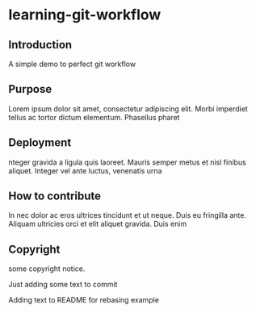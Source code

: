 # learning-git-workflow

## Introduction

A simple demo to perfect git workflow

## Purpose

Lorem ipsum dolor sit amet, consectetur adipiscing elit. Morbi imperdiet tellus ac tortor dictum elementum. Phasellus pharet

## Deployment

nteger gravida a ligula quis laoreet. Mauris semper metus et nisl finibus aliquet. Integer vel ante luctus, venenatis urna 

## How to contribute

In nec dolor ac eros ultrices tincidunt et ut neque. Duis eu fringilla ante. Aliquam ultricies orci et elit aliquet gravida. Duis enim

## Copyright

some copyright notice.

Just adding some text to commit

Adding text to README for rebasing example